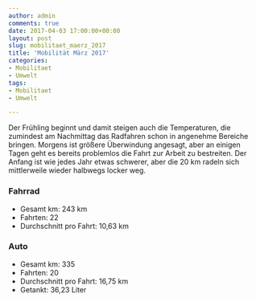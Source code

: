 ```yaml
---
author: admin
comments: true
date: 2017-04-03 17:00:00+00:00
layout: post
slug: mobilitaet_maerz_2017
title: 'Mobilität März 2017'
categories:
- Mobilitaet
- Umwelt
tags:
- Mobilitaet
- Umwelt

---
```


Der Frühling beginnt und damit steigen auch die Temperaturen, die zumindest am Nachmittag das Radfahren schon in angenehme Bereiche bringen. Morgens ist größere Überwindung angesagt, aber an einigen Tagen geht es bereits problemlos die Fahrt zur Arbeit zu bestreiten. Der Anfang ist wie jedes Jahr etwas schwerer, aber die 20 km radeln sich mittlerweile wieder halbwegs locker weg.

### Fahrrad

- Gesamt km: 243 km
- Fahrten: 22
- Durchschnitt pro Fahrt: 10,63 km


### Auto

- Gesamt km: 335 
- Fahrten: 20
- Durchschnitt pro Fahrt: 16,75 km
- Getankt: 36,23 Liter
